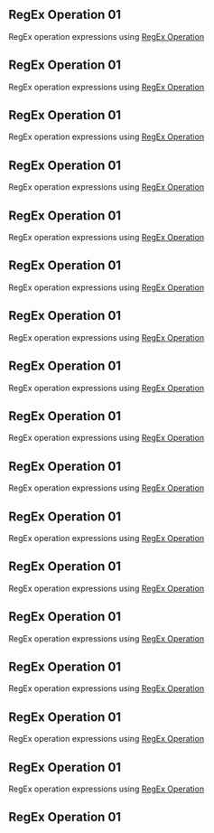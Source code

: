 

## RegEx Operation 01
RegEx operation expressions using [RegEx Operation](https://prnt.sc/-LwIZYYeKxFY)
## RegEx Operation 01
RegEx operation expressions using [RegEx Operation](https://regex101.com/r/k5B9UH/1)
## RegEx Operation 01
RegEx operation expressions using [RegEx Operation](https://regex101.com/r/NSePBf/1)
## RegEx Operation 01
RegEx operation expressions using [RegEx Operation](https://regex101.com/r/AOZw6H/1)
## RegEx Operation 01
RegEx operation expressions using [RegEx Operation](https://regex101.com/r/HDlpLj/1)
## RegEx Operation 01
RegEx operation expressions using [RegEx Operation](https://regex101.com/r/ystCZt/1)
## RegEx Operation 01
RegEx operation expressions using [RegEx Operation](https://regex101.com/r/tMEksO/1)
## RegEx Operation 01
RegEx operation expressions using [RegEx Operation](https://regex101.com/r/Eh6wnQ/1)
## RegEx Operation 01
RegEx operation expressions using [RegEx Operation](https://regex101.com/r/QN7JBX/1)
## RegEx Operation 01
RegEx operation expressions using [RegEx Operation](https://regex101.com/r/j4ngZ9/1)
## RegEx Operation 01
RegEx operation expressions using [RegEx Operation](https://regex101.com/r/sDgU49/1)
## RegEx Operation 01
RegEx operation expressions using [RegEx Operation](https://regex101.com/r/e6vdrM/1)
## RegEx Operation 01
RegEx operation expressions using [RegEx Operation](https://regex101.com/r/XZFYVy/1)
## RegEx Operation 01
RegEx operation expressions using [RegEx Operation](https://regex101.com/r/vLH4li/1)
## RegEx Operation 01
RegEx operation expressions using [RegEx Operation](https://regex101.com/r/BjVrcL/1)
## RegEx Operation 01
RegEx operation expressions using [RegEx Operation](https://regex101.com/r/xyKKg6/1)
## RegEx Operation 01


